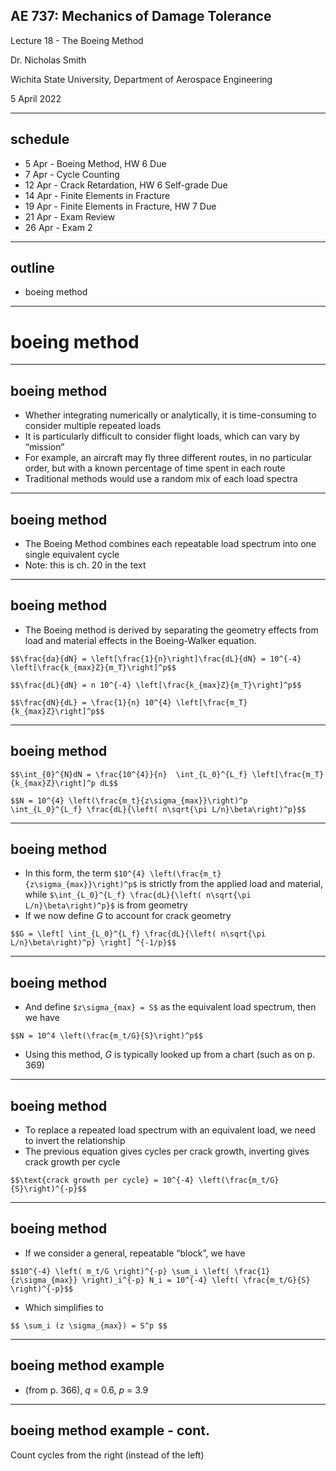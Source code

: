 ## AE 737: Mechanics of Damage Tolerance
Lecture 18 - The Boeing Method 

Dr. Nicholas Smith

Wichita State University, Department of Aerospace Engineering

5 April 2022

----
## schedule

- 5 Apr - Boeing Method, HW 6 Due
- 7 Apr - Cycle Counting
- 12 Apr - Crack Retardation, HW 6 Self-grade Due
- 14 Apr - Finite Elements in Fracture
- 19 Apr - Finite Elements in Fracture, HW 7 Due
- 21 Apr - Exam Review
- 26 Apr - Exam 2


----
## outline

<!-- vim-markdown-toc GFM -->

* boeing method

<!-- vim-markdown-toc -->

---
# boeing method

----
## boeing method

-   Whether integrating numerically or analytically, it is time-consuming to consider multiple repeated loads
-   It is particularly difficult to consider flight loads, which can vary by “mission”
-   For example, an aircraft may fly three different routes, in no particular order, but with a known percentage of time spent in each route
-   Traditional methods would use a random mix of each load spectra

----
## boeing method

-   The Boeing Method combines each repeatable load spectrum into one single equivalent cycle
-   Note: this is ch. 20 in the text

----
## boeing method

-   The Boeing method is derived by separating the geometry effects from load and material effects in the Boeing-Walker equation.

`$$\frac{da}{dN} = \left[\frac{1}{n}\right]\frac{dL}{dN} = 10^{-4} \left[\frac{k_{max}Z}{m_T}\right]^p$$`

`$$\frac{dL}{dN} = n 10^{-4} \left[\frac{k_{max}Z}{m_T}\right]^p$$`

`$$\frac{dN}{dL} = \frac{1}{n} 10^{4} \left[\frac{m_T}{k_{max}Z}\right]^p$$`

----
## boeing method

`$$\int_{0}^{N}dN = \frac{10^{4}}{n}  \int_{L_0}^{L_f} \left[\frac{m_T}{k_{max}Z}\right]^p dL$$`

`$$N = 10^{4} \left(\frac{m_t}{z\sigma_{max}}\right)^p  \int_{L_0}^{L_f} \frac{dL}{\left( n\sqrt{\pi L/n}\beta\right)^p}$$`

----
## boeing method

-   In this form, the term `$10^{4} \left(\frac{m_t}{z\sigma_{max}}\right)^p$` is strictly from the applied load and material, while `$\int_{L_0}^{L_f} \frac{dL}{\left( n\sqrt{\pi L/n}\beta\right)^p}$` is from geometry
-   If we now define *G* to account for crack geometry

`$$G = \left[ \int_{L_0}^{L_f} \frac{dL}{\left( n\sqrt{\pi L/n}\beta\right)^p} \right] ^{-1/p}$$`

----
## boeing method

-   And define `$z\sigma_{max} = S$` as the equivalent load spectrum, then we have

`$$N = 10^4 \left(\frac{m_t/G}{S}\right)^p$$`

-   Using this method, *G* is typically looked up from a chart (such as on p. 369)

----
## boeing method

-   To replace a repeated load spectrum with an equivalent load, we need to invert the relationship
-   The previous equation gives cycles per crack growth, inverting gives crack growth per cycle

`$$\text{crack growth per cycle} = 10^{-4} \left(\frac{m_t/G}{S}\right)^{-p}$$`

----
## boeing method

-   If we consider a general, repeatable “block”, we have

`$$10^{-4} \left( m_t/G \right)^{-p} \sum_i \left( \frac{1}{z\sigma_{max}} \right)_i^{-p} N_i = 10^{-4} \left( \frac{m_t/G}{S} \right)^{-p}$$`

-   Which simplifies to

`$$ \sum_i (z \sigma_{max}) = S^p $$`

----
## boeing method example

-   (from p. 366), *q* = 0.6, *p* = 3.9

----
## boeing method example - cont. 

Count cycles from the right (instead of the left)


